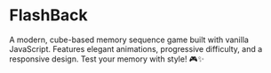 # FlashBack
A modern, cube-based memory sequence game built with vanilla JavaScript. Features elegant animations, progressive difficulty, and a responsive design. Test your memory with style! 🎮✨
